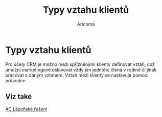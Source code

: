 ﻿---
    title: "Typy vztahu klientů"
    author: Aricoma
    ms.date: 04/30/2018
    ms.topic: article
    ms.prod: dynamics-nav-2017
    ms.contentlocale: cs-cz
    ms.lasthandoff: 04/30/2018
---

# Typy vztahu klientů

Pro účely CRM je možno mezi spřízněnými klienty definovat vztah, což umožní marketingově oslovovat vždy jen jednoho člena v rodině či jinak pracovat s daným vztahem. Vztah mezi klienty se nastavuje pomocí průvodce. 


## <a name="see-also"></a>Viz také
[AC Lázeňské řešení](ac-spa-solution.md)